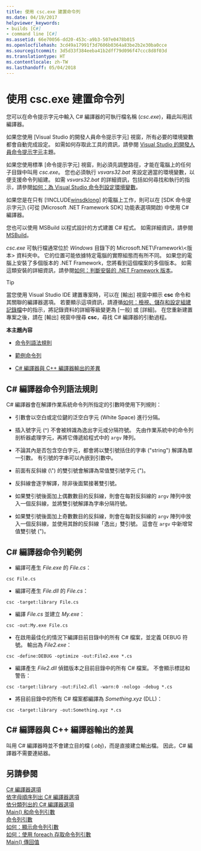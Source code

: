 ```yaml
---
title: 使用 csc.exe 建置命令列
ms.date: 04/19/2017
helpviewer_keywords:
- builds [C#]
- command line [C#]
ms.assetid: 66e70056-dd20-453c-a9b3-507e0478b015
ms.openlocfilehash: 3cd49a17991f3d7606b0364a83be2b2e30ba0cce
ms.sourcegitcommit: 3d5d33f384eeba41b2dff79d096f47ccc8d8f03d
ms.translationtype: HT
ms.contentlocale: zh-TW
ms.lasthandoff: 05/04/2018
---
```

# <a name="command-line-build-with-cscexe"></a>使用 csc.exe 建置命令列
您可以在命令提示字元中輸入 C# 編譯器的可執行檔名稱 (*csc.exe*)，藉此叫用該編譯器。

如果您使用 [Visual Studio 的開發人員命令提示字元] 視窗，所有必要的環境變數都會自動完成設定。 如需如何存取此工具的資訊，請參閱 [Visual Studio 的開發人員命令提示字元](../../../framework/tools/developer-command-prompt-for-vs.md)主題。 

如果您使用標準 [命令提示字元] 視窗，則必須先調整路徑，才能在電腦上的任何子目錄中叫用 *csc.exe*。 您也必須執行 *vsvars32.bat* 來設定適當的環境變數，以便支援命令列組建。 如需 *vsvars32.bat* 的詳細資訊，包括如何尋找和執行的指示，請參閱[如何：為 Visual Studio 命令列設定環境變數](../../../csharp/language-reference/compiler-options/how-to-set-environment-variables-for-the-visual-studio-command-line.md)。

如果您是在只有 [!INCLUDE[winsdklong](~/includes/winsdklong-md.md)] 的電腦上工作，則可以在 [SDK 命令提示字元]\ (可從 [Microsoft .NET Framework SDK] 功能表選項開啟) 中使用 C# 編譯器。

您也可以使用 MSBuild 以程式設計的方式建置 C# 程式。 如需詳細資訊，請參閱 [MSBuild](/visualstudio/msbuild/msbuild)。

*csc.exe* 可執行檔通常位於 *Windows* 目錄下的 Microsoft.NET\Framework\\\<版本> 資料夾中。 它的位置可能依據特定電腦的實際組態而有所不同。 如果您的電腦上安裝了多個版本的 .NET Framework，您將看到這個檔案的多個版本。 如需這類安裝的詳細資訊，請參閱[如何：判斷安裝的 .NET Framework 版本](../../../framework/migration-guide/how-to-determine-which-versions-are-installed.md)。

> [!TIP]
>  當您使用 Visual Studio IDE 建置專案時，可以在 [輸出] 視窗中顯示 **csc** 命令和其關聯的編譯器選項。 若要顯示這項資訊，請遵循[如何：檢視、儲存和設定組建記錄檔](/visualstudio/ide/how-to-view-save-and-configure-build-log-files#to-change-the-amount-of-information-included-in-the-build-log)中的指示，將記錄資料的詳細等級變更為 [一般] 或 [詳細]。 在您重新建置專案之後，請在 [輸出] 視窗中搜尋 **csc**，尋找 C# 編譯器的引動過程。

 **本主題內容**

- [命令列語法規則](#-rules-for-command-line-syntax-for-the-c-compiler)

- [範例命令列](#sample-command-lines-for-the-c-compiler)

- [C# 編譯器與 C++ 編譯器輸出的差異](#differences-between-c-compiler-and-c-compiler-output)

## <a name="rules-for-command-line-syntax-for-the-c-compiler"></a>C# 編譯器命令列語法規則

C# 編譯器會在解譯作業系統命令列所指定的引數時使用下列規則：

- 引數會以空白或定位鍵的泛空白字元 (White Space) 進行分隔。

- 插入號字元 (^) 不會被辨識為逸出字元或分隔符號。 先由作業系統中的命令列剖析器處理字元，再將它傳遞給程式中的 `argv` 陣列。

- 不論其內是否包含空白字元，都會將以雙引號括住的字串 ("string") 解譯為單一引數。 有引號的字串可以內嵌到引數中。

- 前面有反斜線 (\\") 的雙引號會解譯為常值雙引號字元 (")。

- 反斜線會逐字解譯，除非後面緊接著雙引號。

- 如果雙引號後面加上偶數數目的反斜線，則會在每對反斜線的 `argv` 陣列中放入一個反斜線，並將雙引號解譯為字串分隔符號。

- 如果雙引號後面加上奇數數目的反斜線，則會在每對反斜線的 `argv` 陣列中放入一個反斜線，並使用其餘的反斜線「逸出」雙引號。 這會在 `argv` 中新增常值雙引號 (")。

## <a name="sample-command-lines-for-the-c-compiler"></a>C# 編譯器命令列範例

- 編譯可產生 *File.exe* 的 *File.cs*：

```console
csc File.cs 
```

- 編譯可產生 *File.dll* 的 *File.cs*：

```console
csc -target:library File.cs
```

- 編譯 *File.cs* 並建立 *My.exe*：

```console
csc -out:My.exe File.cs
```

- 在啟用最佳化的情況下編譯目前目錄中的所有 C# 檔案，並定義 DEBUG 符號。 輸出為 *File2.exe*：

```console
csc -define:DEBUG -optimize -out:File2.exe *.cs
```

- 編譯產生 *File2.dll* 偵錯版本之目前目錄中的所有 C# 檔案。 不會顯示標誌和警告：

```console
csc -target:library -out:File2.dll -warn:0 -nologo -debug *.cs
```

- 將目前目錄中的所有 C# 檔案都編譯為 *Something.xyz* (DLL)：

```console
csc -target:library -out:Something.xyz *.cs
```

## <a name="differences-between-c-compiler-and-c-compiler-output"></a>C# 編譯器與 C++ 編譯器輸出的差異
叫用 C# 編譯器時並不會建立目的檔 (*.obj*)，而是直接建立輸出檔。 因此，C# 編譯器不需要連結器。

## <a name="see-also"></a>另請參閱
 [C# 編譯器選項](../../../csharp/language-reference/compiler-options/index.md)  
 [依字母順序列出 C# 編譯器選項](../../../csharp/language-reference/compiler-options/listed-alphabetically.md)  
 [依分類列出的 C# 編譯器選項](../../../csharp/language-reference/compiler-options/listed-by-category.md)  
 [Main() 和命令列引數](../../../csharp/programming-guide/main-and-command-args/index.md)  
 [命令列引數](../../../csharp/programming-guide/main-and-command-args/command-line-arguments.md)  
 [如何：顯示命令列引數](../../../csharp/programming-guide/main-and-command-args/how-to-display-command-line-arguments.md)  
 [如何：使用 foreach 存取命令列引數](../../../csharp/programming-guide/main-and-command-args/how-to-access-command-line-arguments-using-foreach.md)  
 [Main() 傳回值](../../../csharp/programming-guide/main-and-command-args/main-return-values.md)
